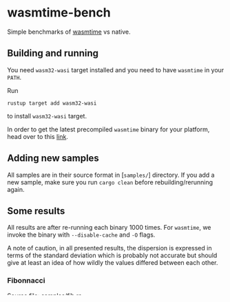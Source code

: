 # wasmtime-bench

Simple benchmarks of [wasmtime] vs native.

[wasmtime]: https://wasmtime.dev

## Building and running

You need `wasm32-wasi` target installed and you need to have `wasmtime` in your `PATH`.

Run

```
rustup target add wasm32-wasi
```

to install `wasm32-wasi` target.

In order to get the latest precompiled `wasmtime` binary for your platform, head over to
this [link].

[link]: https://github.com/bytecodealliance/wasmtime/releases

## Adding new samples

All samples are in their source format in [`samples/`] directory. If you add a new sample,
make sure you run `cargo clean` before rebuilding/rerunning again.

[samples/]: https://github.com/kubkon/wasmtime-bench/tree/master/samples

## Some results

All results are after re-running each binary 1000 times. For `wasmtime`, we invoke the binary
with `--disable-cache` and `-O` flags.

A note of caution, in all presented results, the dispersion is expressed in terms of the
standard deviation which is probably not accurate but should give at least an idea of
how wildly the values differed between each other.

### Fibonnacci
Source file: [samples/fib.rs]

|          |                   |
| -------- | ----------------- |
| Native   | 30.65 +/- 3.50 ms |
| Wasmtime | 94.81 +/- 7.28 ms |

[samples/fib.rs]: https://github.com/kubkon/wasmtime-bench/tree/master/samples/fib.rs

### Print to screen in a loop
Source file: [samples/print.rs]

|          |                   |
| -------- | ----------------- |
| Native   | 9.10 +/- 0.75 ms  |
| Wasmtime | 62.74 +/- 6.01 ms |

[samples/print.rs]: https://github.com/kubkon/wasmtime-bench/tree/master/samples/print.rs

### Print "Hello world!" to screen
Source file: [samples/hello.rs]

|          |                   |
| -------- | ----------------- |
| Native   | 1.97 +/- 0.44 ms  |
| Wasmtime | 46.54 +/- 7.74 ms |

[samples/hello.rs]: https://github.com/kubkon/wasmtime-bench/tree/master/samples/hello.rs
